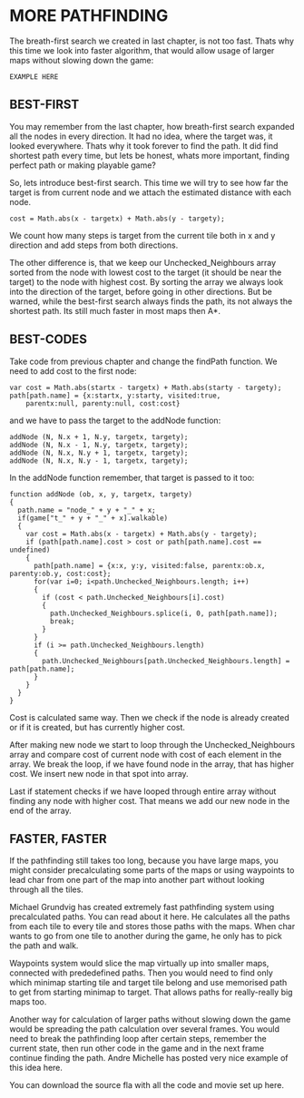 
# MORE PATHFINDING

The breath-first search we created in last chapter, is not too fast. Thats why this time we look into faster algorithm, that would allow usage of larger maps without slowing down the game:

```
EXAMPLE HERE
```


## BEST-FIRST

You may remember from the last chapter, how breath-first search expanded all the nodes in every direction. It had no idea, where the target was, it looked everywhere. Thats why it took forever to find the path. It did find shortest path every time, but lets be honest, whats more important, finding perfect path or making playable game?

So, lets introduce best-first search. This time we will try to see how far the target is from current node and we attach the estimated distance with each node.

```
cost = Math.abs(x - targetx) + Math.abs(y - targety);
```

We count how many steps is target from the current tile both in x and y direction and add steps from both directions.

The other difference is, that we keep our Unchecked_Neighbours array sorted from the node with lowest cost to the target (it should be near the target) to the node with highest cost. By sorting the array we always look into the direction of the target, before going in other directions. But be warned, while the best-first search always finds the path, its not always the shortest path. Its still much faster in most maps then A*.


## BEST-CODES

Take code from previous chapter and change the findPath function. We need to add cost to the first node:

```
var cost = Math.abs(startx - targetx) + Math.abs(starty - targety);
path[path.name] = {x:startx, y:starty, visited:true,
	parentx:null, parenty:null, cost:cost}
```

and we have to pass the target to the addNode function:

```
addNode (N, N.x + 1, N.y, targetx, targety);
addNode (N, N.x - 1, N.y, targetx, targety);
addNode (N, N.x, N.y + 1, targetx, targety);
addNode (N, N.x, N.y - 1, targetx, targety);
```

In the addNode function remember, that target is passed to it too:

```
function addNode (ob, x, y, targetx, targety)
{
  path.name = "node_" + y + "_" + x;
  if(game["t_" + y + "_" + x].walkable)
  {
    var cost = Math.abs(x - targetx) + Math.abs(y - targety);
    if (path[path.name].cost > cost or path[path.name].cost == undefined)
    {
      path[path.name] = {x:x, y:y, visited:false, parentx:ob.x, parenty:ob.y, cost:cost};
      for(var i=0; i<path.Unchecked_Neighbours.length; i++)
      {
        if (cost < path.Unchecked_Neighbours[i].cost)
        {
          path.Unchecked_Neighbours.splice(i, 0, path[path.name]);
          break;
        }
      }
      if (i >= path.Unchecked_Neighbours.length)
      {
        path.Unchecked_Neighbours[path.Unchecked_Neighbours.length] = path[path.name];
      }
    }
  }
}
```

Cost is calculated same way. Then we check if the node is already created or if it is created, but has currently higher cost.

After making new node we start to loop through the Unchecked_Neighbours array and compare cost of current node with cost of each element in the array. We break the loop, if we have found node in the array, that has higher cost. We insert new node in that spot into array.

Last if statement checks if we have looped through entire array without finding any node with higher cost. That means we add our new node in the end of the array.


## FASTER, FASTER

If the pathfinding still takes too long, because you have large maps, you might consider precalculating some parts of the maps or using waypoints to lead char from one part of the map into another part without looking through all the tiles.

Michael Grundvig has created extremely fast pathfinding system using precalculated paths. You can read about it here. He calculates all the paths from each tile to every tile and stores those paths with the maps. When char wants to go from one tile to another during the game, he only has to pick the path and walk.

Waypoints system would slice the map virtually up into smaller maps, connected with prededefined paths. Then you would need to find only which minimap starting tile and target tile belong and use memorised path to get from starting minimap to target. That allows paths for really-really big maps too.

Another way for calculation of larger paths without slowing down the game would be spreading the path calculation over several frames. You would need to break the pathfinding loop after certain steps, remember the current state, then run other code in the game and in the next frame continue finding the path. Andre Michelle has posted very nice example of this idea here.

You can download the source fla with all the code and movie set up here.